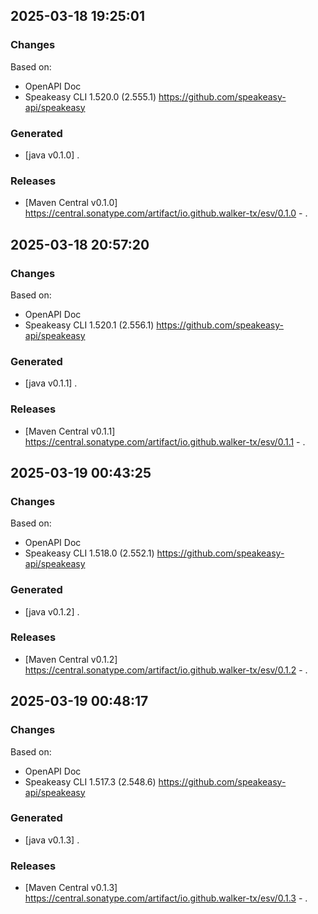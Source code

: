 

## 2025-03-18 19:25:01
### Changes
Based on:
- OpenAPI Doc  
- Speakeasy CLI 1.520.0 (2.555.1) https://github.com/speakeasy-api/speakeasy
### Generated
- [java v0.1.0] .
### Releases
- [Maven Central v0.1.0] https://central.sonatype.com/artifact/io.github.walker-tx/esv/0.1.0 - .

## 2025-03-18 20:57:20
### Changes
Based on:
- OpenAPI Doc  
- Speakeasy CLI 1.520.1 (2.556.1) https://github.com/speakeasy-api/speakeasy
### Generated
- [java v0.1.1] .
### Releases
- [Maven Central v0.1.1] https://central.sonatype.com/artifact/io.github.walker-tx/esv/0.1.1 - .

## 2025-03-19 00:43:25
### Changes
Based on:
- OpenAPI Doc  
- Speakeasy CLI 1.518.0 (2.552.1) https://github.com/speakeasy-api/speakeasy
### Generated
- [java v0.1.2] .
### Releases
- [Maven Central v0.1.2] https://central.sonatype.com/artifact/io.github.walker-tx/esv/0.1.2 - .

## 2025-03-19 00:48:17
### Changes
Based on:
- OpenAPI Doc  
- Speakeasy CLI 1.517.3 (2.548.6) https://github.com/speakeasy-api/speakeasy
### Generated
- [java v0.1.3] .
### Releases
- [Maven Central v0.1.3] https://central.sonatype.com/artifact/io.github.walker-tx/esv/0.1.3 - .